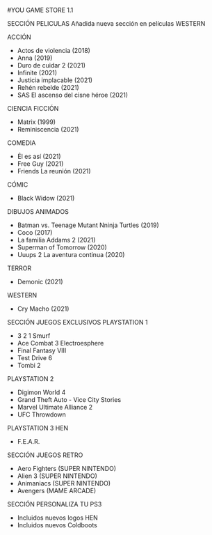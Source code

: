 #YOU GAME STORE 1.1

SECCIÓN PELICULAS
Añadida nueva sección en películas WESTERN

ACCIÓN
- Actos de violencia (2018)
- Anna (2019)
- Duro de cuidar 2 (2021)
- Infinite (2021)
- Justicia implacable (2021)
- Rehén rebelde (2021)
- SAS El ascenso del cisne héroe (2021)

CIENCIA FICCIÓN 
- Matrix (1999)
- Reminiscencia (2021)

COMEDIA
- Él es así (2021)
- Free Guy (2021)
- Friends La reunión (2021)

CÓMIC
- Black Widow (2021)

DIBUJOS ANIMADOS
- Batman vs. Teenage Mutant Nninja Turtles (2019)
- Coco (2017)
- La familia Addams 2 (2021)
- Superman of Tomorrow (2020)
- Uuups 2 La aventura continua (2020)

TERROR
- Demonic (2021)

WESTERN
- Cry Macho (2021)

SECCIÓN JUEGOS EXCLUSIVOS
PLAYSTATION 1
- 3 2 1 Smurf
- Ace Combat 3 Electroesphere
- Final Fantasy VIII
- Test Drive 6
- Tombi 2

PLAYSTATION 2
- Digimon World 4
- Grand Theft Auto - Vice City Stories
- Marvel Ultimate Alliance 2
- UFC Throwdown

PLAYSTATION 3 HEN
- F.E.A.R.

SECCIÓN JUEGOS RETRO
- Aero Fighters (SUPER NINTENDO)
- Alien 3 (SUPER NINTENDO)
- Animaniacs (SUPER NINTENDO)
- Avengers (MAME ARCADE)

SECCIÓN PERSONALIZA TU PS3
- Incluidos nuevos logos HEN
- Incluidos nuevos Coldboots
